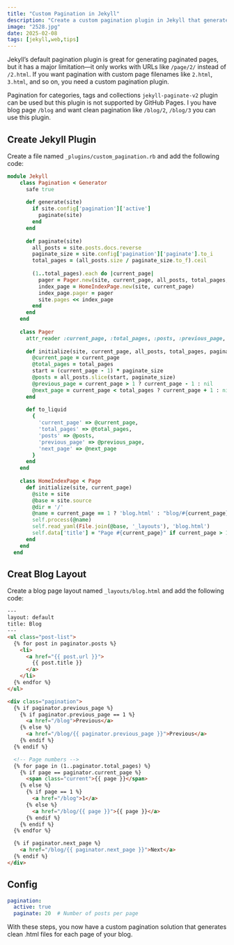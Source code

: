 ```yaml
---
title: "Custom Pagination in Jekyll"
description: "Create a custom pagination plugin in Jekyll that generates .html files instead of using trailing slashes."
image: "2528.jpg"
date: 2025-02-08
tags: [jekyll,web,tips]
---
```

 
Jekyll’s default pagination plugin is great for generating paginated pages, but it has a major limitation—it only works with URLs like `/page/2/` instead of `/2.html`. If you want pagination with custom page filenames like `2.html`, `3.html`, and so on, you need a custom pagination plugin. 

Pagination for categories, tags and collections `jekyll-paginate-v2` plugin can be used but this plugin is not supported by GitHub Pages. I you have blog page `/blog` and want clean pagination like `/blog/2`, `/blog/3` you can use this plugin. 
 
  
## Create Jekyll Plugin  

Create a file named `_plugins/custom_pagination.rb` and add the following code:  

```ruby
module Jekyll
    class Pagination < Generator
      safe true
  
      def generate(site)
        if site.config['pagination']['active']
          paginate(site)
        end
      end
  
      def paginate(site)
        all_posts = site.posts.docs.reverse
        paginate_size = site.config['pagination']['paginate'].to_i
        total_pages = (all_posts.size / paginate_size.to_f).ceil
  
        (1..total_pages).each do |current_page|
          pager = Pager.new(site, current_page, all_posts, total_pages, paginate_size)
          index_page = HomeIndexPage.new(site, current_page)
          index_page.pager = pager
          site.pages << index_page
        end
      end
    end
  
    class Pager
      attr_reader :current_page, :total_pages, :posts, :previous_page, :next_page
  
      def initialize(site, current_page, all_posts, total_pages, paginate_size)
        @current_page = current_page
        @total_pages = total_pages
        start = (current_page - 1) * paginate_size
        @posts = all_posts.slice(start, paginate_size)
        @previous_page = current_page > 1 ? current_page - 1 : nil
        @next_page = current_page < total_pages ? current_page + 1 : nil
      end
  
      def to_liquid
        {
          'current_page' => @current_page,
          'total_pages' => @total_pages,
          'posts' => @posts,
          'previous_page' => @previous_page,
          'next_page' => @next_page
        }
      end
    end
  
    class HomeIndexPage < Page
      def initialize(site, current_page)
        @site = site
        @base = site.source
        @dir = '/'
        @name = current_page == 1 ? 'blog.html' : "blog/#{current_page}.html"
        self.process(@name)
        self.read_yaml(File.join(@base, '_layouts'), 'blog.html')
        self.data['title'] = "Page #{current_page}" if current_page > 1
      end
    end
  end
```

## Creat Blog Layout

Create a blog page layout named `_layouts/blog.html` and add the following code:  


```html
---
layout: default
title: Blog
---
<ul class="post-list">
  {% for post in paginator.posts %}
    <li>
      <a href="{{ post.url }}">
        {{ post.title }}
      </a>
    </li>
  {% endfor %}
</ul>

<div class="pagination">
  {% if paginator.previous_page %}
    {% if paginator.previous_page == 1 %}
      <a href="/blog">Previous</a>
    {% else %}
      <a href="/blog/{{ paginator.previous_page }}">Previous</a>
    {% endif %}
  {% endif %}

  <!-- Page numbers -->
  {% for page in (1..paginator.total_pages) %}
    {% if page == paginator.current_page %}
      <span class="current">{{ page }}</span>
    {% else %}
      {% if page == 1 %}
        <a href="/blog">1</a>
      {% else %}
        <a href="/blog/{{ page }}">{{ page }}</a>
      {% endif %}
    {% endif %}
  {% endfor %}

  {% if paginator.next_page %}
    <a href="/blog/{{ paginator.next_page }}">Next</a>
  {% endif %}
</div>
```


## Config

```yml
pagination:
  active: true
  paginate: 20  # Number of posts per page
```

With these steps, you now have a custom pagination solution that generates clean .html files for each page of your blog.